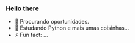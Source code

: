 ### Hello there

- 💾 Procurando oportunidades.
- 👾 Estudando Python e mais umas coisinhas...
- ⚡ Fun fact: ...

<div align='center'>
    <a href="https://github.com/FilipeRop"></a>
</div>
